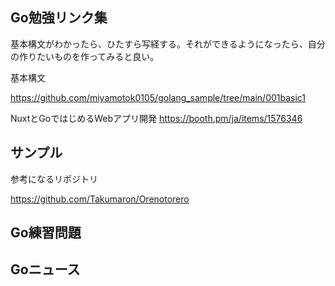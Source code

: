 
## Go勉強リンク集

基本構文がわかったら、ひたすら写経する。それができるようになったら、自分の作りたいものを作ってみると良い。


基本構文    

https://github.com/miyamotok0105/golang_sample/tree/main/001basic1
    

NuxtとGoではじめるWebアプリ開発
https://booth.pm/ja/items/1576346


## サンプル

参考になるリポジトリ

https://github.com/Takumaron/Orenotorero





## Go練習問題



## Goニュース



